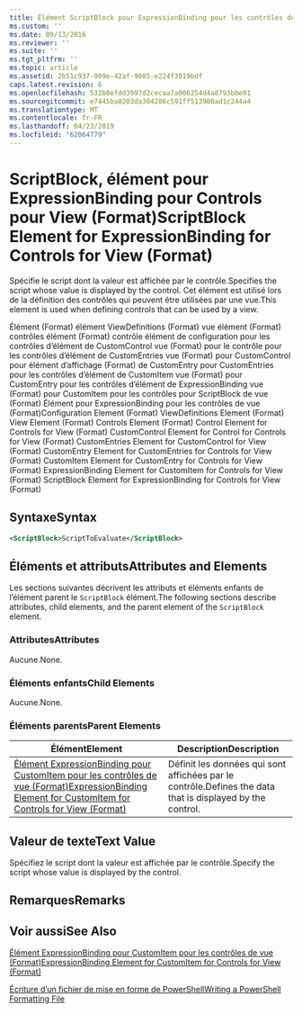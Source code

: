 ```yaml
---
title: Élément ScriptBlock pour ExpressionBinding pour les contrôles de vue (Format) | Microsoft Docs
ms.custom: ''
ms.date: 09/13/2016
ms.reviewer: ''
ms.suite: ''
ms.tgt_pltfrm: ''
ms.topic: article
ms.assetid: 2b51c937-909e-42af-9085-e224f3919bdf
caps.latest.revision: 6
ms.openlocfilehash: 532b8efdd3997d2cecaa7a006254d4a8793bbe01
ms.sourcegitcommit: e7445ba8203da304286c591ff513900ad1c244a4
ms.translationtype: MT
ms.contentlocale: fr-FR
ms.lasthandoff: 04/23/2019
ms.locfileid: "62064779"
---
```

# <a name="scriptblock-element-for-expressionbinding-for-controls-for-view-format"></a><span data-ttu-id="7bc5b-102">ScriptBlock, élément pour ExpressionBinding pour Controls pour View (Format)</span><span class="sxs-lookup"><span data-stu-id="7bc5b-102">ScriptBlock Element for ExpressionBinding for Controls for View (Format)</span></span>

<span data-ttu-id="7bc5b-103">Spécifie le script dont la valeur est affichée par le contrôle.</span><span class="sxs-lookup"><span data-stu-id="7bc5b-103">Specifies the script whose value is displayed by the control.</span></span> <span data-ttu-id="7bc5b-104">Cet élément est utilisé lors de la définition des contrôles qui peuvent être utilisées par une vue.</span><span class="sxs-lookup"><span data-stu-id="7bc5b-104">This element is used when defining controls that can be used by a view.</span></span>

<span data-ttu-id="7bc5b-105">Élément (Format) élément ViewDefinitions (Format) vue élément (Format) contrôles élément (Format) contrôle élément de configuration pour les contrôles d’élément de CustomControl vue (Format) pour le contrôle pour les contrôles d’élément de CustomEntries vue (Format) pour CustomControl pour élément d’affichage (Format) de CustomEntry pour CustomEntries pour les contrôles d’élément de CustomItem vue (Format) pour CustomEntry pour les contrôles d’élément de ExpressionBinding vue (Format) pour CustomItem pour les contrôles pour ScriptBlock de vue (Format) Élément pour ExpressionBinding pour les contrôles de vue (Format)</span><span class="sxs-lookup"><span data-stu-id="7bc5b-105">Configuration Element (Format) ViewDefinitions Element (Format) View Element (Format) Controls Element (Format) Control Element for Controls for View (Format) CustomControl Element for Control for Controls for View (Format) CustomEntries Element for CustomControl for View (Format) CustomEntry Element for CustomEntries for Controls for View (Format) CustomItem Element for CustomEntry for Controls for View (Format) ExpressionBinding Element for CustomItem for Controls for View (Format) ScriptBlock Element for ExpressionBinding for Controls for View (Format)</span></span>

## <a name="syntax"></a><span data-ttu-id="7bc5b-106">Syntaxe</span><span class="sxs-lookup"><span data-stu-id="7bc5b-106">Syntax</span></span>

```xml
<ScriptBlock>ScriptToEvaluate</ScriptBlock>
```

## <a name="attributes-and-elements"></a><span data-ttu-id="7bc5b-107">Éléments et attributs</span><span class="sxs-lookup"><span data-stu-id="7bc5b-107">Attributes and Elements</span></span>

<span data-ttu-id="7bc5b-108">Les sections suivantes décrivent les attributs et éléments enfants de l’élément parent le `ScriptBlock` élément.</span><span class="sxs-lookup"><span data-stu-id="7bc5b-108">The following sections describe attributes, child elements, and the parent element of the `ScriptBlock` element.</span></span>

### <a name="attributes"></a><span data-ttu-id="7bc5b-109">Attributes</span><span class="sxs-lookup"><span data-stu-id="7bc5b-109">Attributes</span></span>

<span data-ttu-id="7bc5b-110">Aucune.</span><span class="sxs-lookup"><span data-stu-id="7bc5b-110">None.</span></span>

### <a name="child-elements"></a><span data-ttu-id="7bc5b-111">Éléments enfants</span><span class="sxs-lookup"><span data-stu-id="7bc5b-111">Child Elements</span></span>

<span data-ttu-id="7bc5b-112">Aucune.</span><span class="sxs-lookup"><span data-stu-id="7bc5b-112">None.</span></span>

### <a name="parent-elements"></a><span data-ttu-id="7bc5b-113">Éléments parents</span><span class="sxs-lookup"><span data-stu-id="7bc5b-113">Parent Elements</span></span>

|<span data-ttu-id="7bc5b-114">Élément</span><span class="sxs-lookup"><span data-stu-id="7bc5b-114">Element</span></span>|<span data-ttu-id="7bc5b-115">Description</span><span class="sxs-lookup"><span data-stu-id="7bc5b-115">Description</span></span>|
|-------------|-----------------|
|[<span data-ttu-id="7bc5b-116">Élément ExpressionBinding pour CustomItem pour les contrôles de vue (Format)</span><span class="sxs-lookup"><span data-stu-id="7bc5b-116">ExpressionBinding Element for CustomItem for Controls for View (Format)</span></span>](./expressionbinding-element-for-customitem-for-controls-for-view-format.md)|<span data-ttu-id="7bc5b-117">Définit les données qui sont affichées par le contrôle.</span><span class="sxs-lookup"><span data-stu-id="7bc5b-117">Defines the data that is displayed by the control.</span></span>|

## <a name="text-value"></a><span data-ttu-id="7bc5b-118">Valeur de texte</span><span class="sxs-lookup"><span data-stu-id="7bc5b-118">Text Value</span></span>

<span data-ttu-id="7bc5b-119">Spécifiez le script dont la valeur est affichée par le contrôle.</span><span class="sxs-lookup"><span data-stu-id="7bc5b-119">Specify the script whose value is displayed by the control.</span></span>

## <a name="remarks"></a><span data-ttu-id="7bc5b-120">Remarques</span><span class="sxs-lookup"><span data-stu-id="7bc5b-120">Remarks</span></span>

## <a name="see-also"></a><span data-ttu-id="7bc5b-121">Voir aussi</span><span class="sxs-lookup"><span data-stu-id="7bc5b-121">See Also</span></span>

[<span data-ttu-id="7bc5b-122">Élément ExpressionBinding pour CustomItem pour les contrôles de vue (Format)</span><span class="sxs-lookup"><span data-stu-id="7bc5b-122">ExpressionBinding Element for CustomItem for Controls for View (Format)</span></span>](./expressionbinding-element-for-customitem-for-controls-for-view-format.md)

[<span data-ttu-id="7bc5b-123">Écriture d’un fichier de mise en forme de PowerShell</span><span class="sxs-lookup"><span data-stu-id="7bc5b-123">Writing a PowerShell Formatting File</span></span>](./writing-a-powershell-formatting-file.md)
